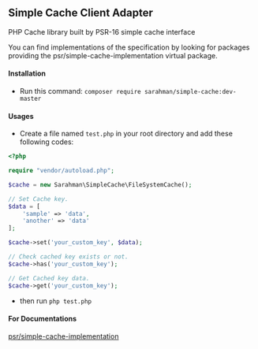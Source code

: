 ## Simple Cache Client Adapter ##
PHP Cache library built by PSR-16 simple cache interface

You can find implementations of the specification by looking for packages providing the psr/simple-cache-implementation virtual package.

#### Installation
- Run this command: `composer require sarahman/simple-cache:dev-master`

#### Usages
- Create a file named `test.php` in your root directory and add these following codes: 
```php
<?php

require "vendor/autoload.php";

$cache = new Sarahman\SimpleCache\FileSystemCache();

// Set Cache key.
$data = [
    'sample' => 'data',
    'another' => 'data'
];

$cache->set('your_custom_key', $data);

// Check cached key exists or not.
$cache->has('your_custom_key');

// Get Cached key data.
$cache->get('your_custom_key');

```
- then run `php test.php`

#### For Documentations
[psr/simple-cache-implementation](https://packagist.org/providers/psr/simple-cache-implementation)